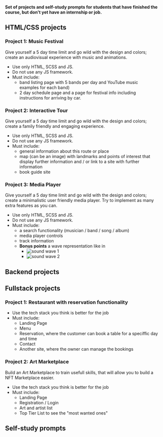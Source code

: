 **Set of projects and self-study prompts for students that have finished the course, but don't yet have an internship or job.**


## HTML/CSS projects

### Project 1: Music Festival

Give yourself a 5 day time limit and go wild with the design and colors; create an audiovisual experience with music and animations.

- Use only HTML, SCSS and JS.
- Do not use any JS framework.
- Must include: 
  - band listing page with 5 bands per day and YouTube music examples for each band)
  - 2 day schedule page and a page for festival info including instructions for arriving by car.


### Project 2: Interactive Tour

Give yourself a 5 day time limit and go wild with the design and colors; create a family friendly and engaging experience.

- Use only HTML, SCSS and JS.
- Do not use any JS framework.
- Must include: 
  - general information about this route or place
  - map (can be an image) with landmarks and points of interest that display further information and / or link to a site with further information
  - book guide site
  
### Project 3: Media Player

Give yourself a 5 day time limit and go wild with the design and colors; create a minimalistic user friendly media player. Try to implement as many extra features as you can.

- Use only HTML, SCSS and JS.
- Do not use any JS framework.
- Must include: 
  - a search functionality (musician / band / song / album) 
  - media player controls
  - track information
  - **Bonus points** a wave representation like in 
    - ![sound wave 1](https://user-images.githubusercontent.com/84008066/197485701-07942dd4-fab2-43ab-867d-5f17967d6a12.jpg)
    - ![sound wave 2](https://user-images.githubusercontent.com/84008066/197485698-caa01546-8a67-4ed7-a631-87071c06cdbb.jpg)
  
  
## Backend projects



## Fullstack projects

### Project 1: Restaurant with reservation functionality

- Use the tech stack you think is better for the job
- Must include: 
  - Landing Page
  - Menu
  - Reservation, where the customer can book a table for a speciffic day and time
  - Contact
  - Another site, where the owner can manage the bookings
  
### Project 2: Art Marketplace
  
  Build an Art Marketplace to train usefull skills, that will allow you to build a NFT Marketplace easier.
  
- Use the tech stack you think is better for the job
- Must include: 
  - Landing Page
  - Registration / Login
  - Art and artist list
  - Top Tier List to see the "most wanted ones"
  
## Self-study prompts

